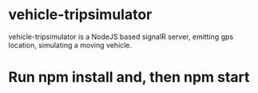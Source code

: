 # vehicle-tripsimulator

vehicle-tripsimulator is a NodeJS based signalR server, emitting gps location, simulating a moving vehicle.

# Run npm install and, then npm start
